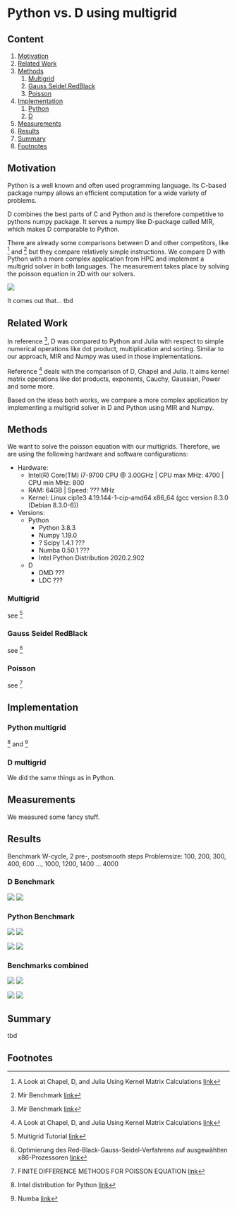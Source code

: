 # Python vs. D using multigrid


##  Content
1. [Motivation](#motivation)
2. [Related Work](#related-work)
3. [Methods](#methods)
    1. [Multigrid](#multigrid)
    2. [Gauss Seidel RedBlack](#gauss-seidel-redblack)
    3. [Poisson](#poisson)
4. [Implementation](#implementation)
    1. [Python](#python-multigrid)
    2. [D](#d-multigrid)
5. [Measurements](#measurements)
6. [Results](#results)
7. [Summary](#summary)
8. [Footnotes](#footnotes)

## Motivation

Python is a well known and often used programming language. Its C-based package numpy allows an efficient computation for a wide variety of problems.

D combines the best parts of C and Python and is therefore competitive to pythons numpy package. It serves a numpy like D-package called MIR, which makes D comparable to Python.

There are already some comparisons between D and other competitors, like [^fn1] and [^fn2] but they compare relatively simple instructions.
We compare D with Python with a more complex application from HPC and implement a multigrid solver in both languages. The measurement takes place by solving the poisson equation in 2D with our solvers.

![](graphs/heatmap.gif?raw=true)

It comes out that... tbd

## Related Work

In reference [^fn2], D was compared to Python and Julia with respect to simple numerical operations like dot product, multiplication and sorting. Similar to our approach, MIR and Numpy was used in those implementations.

Reference [^fn1] deals with the comparison of D, Chapel and Julia. It aims kernel matrix operations like dot products, exponents, Cauchy, Gaussian, Power and some more.

Based on the ideas both works, we compare a more complex application by implementing a multigrid solver in D and Python using MIR and Numpy.

## Methods
We want to solve the poisson equation with our multigrids. Therefore, we are using the following hardware and software configurations:
* Hardware:
    * Intel(R) Core(TM) i7-9700 CPU @ 3.00GHz | CPU max MHz: 4700 | CPU min MHz: 800
    * RAM: 64GB | Speed: ??? MHz
    * Kernel: Linux cip1e3 4.19.144-1-cip-amd64 x86_64 (gcc version 8.3.0 (Debian 8.3.0-6))
* Versions:
    * Python
        * Python 3.8.3
        * Numpy 1.19.0
        * ? Scipy 1.4.1 ???
        * Numba 0.50.1 ???
        * Intel Python Distribution 2020.2.902
    * D
        * DMD ???
        * LDC ???

### Multigrid
see [^fn7]
### Gauss Seidel RedBlack
see [^fn3]
### Poisson
see [^fn4]

## Implementation
### Python multigrid
[^fn5] and [^fn6]
### D multigrid
We did the same things as in Python.

## Measurements
We measured some fancy stuff.

## Results
Benchmark W-cycle, 2 pre-, postsmooth steps
Problemsize: 100, 200, 300, 400, 600 ..., 1000, 1200, 1400 ... 4000

### D Benchmark

![](graphs/cip1e32109D_flops.png?raw=true)
![](graphs/cip1e32109D_time.png?raw=true)

### Python Benchmark

![](graphs/cip1e32109numba_flops.png?raw=true)
![](graphs/cip1e32109numba_time.png?raw=true)

![](graphs/cip1e32109nonumba_flops.png?raw=true)
![](graphs/cip1e32109nonumba_time.png?raw=true)

### Benchmarks combined

![](graphs/cip1e32109_flops.png?raw=true)
![](graphs/cip1e32109_time.png?raw=true)

![](graphs/cip1e32109_FLOPS_subplots.png?raw=true)
![](graphs/cip1e32109_time_subplots.png?raw=true)

## Summary

tbd

## Footnotes

[^fn1]: A Look at Chapel, D, and Julia Using Kernel Matrix Calculations [link](https://dlang.org/blog/2020/06/03/a-look-at-chapel-d-and-julia-using-kernel-matrix-calculations/)
[^fn2]: Mir Benchmark [link](https://github.com/tastyminerals/mir_benchmarks)
[^fn3]: Optimierung des Red-Black-Gauss-Seidel-Verfahrens auf ausgewählten x86-Prozessoren [link](https://www10.cs.fau.de/publications/theses/2005/Stuermer_SA_2005.pdf)
[^fn4]: FINITE DIFFERENCE METHODS FOR POISSON EQUATION [link](https://www.math.uci.edu/~chenlong/226/FDM.pdf)
[^fn5]: Intel distribution for Python [link](https://software.intel.com/content/www/us/en/develop/tools/distribution-for-python.html)
[^fn6]: Numba [link](https://numba.pydata.org/)
[^fn7]: Multigrid Tutorial [link](https://www.math.ust.hk/~mawang/teaching/math532/mgtut.pdf)
